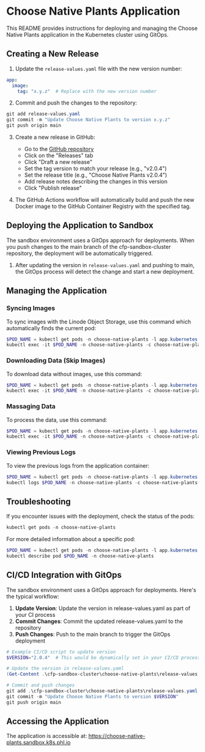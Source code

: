 # Choose Native Plants Application

This README provides instructions for deploying and managing the Choose Native Plants application in the Kubernetes cluster using GitOps.

## Creating a New Release

1. Update the `release-values.yaml` file with the new version number:

```yaml
app:
  image:
    tag: "x.y.z"  # Replace with the new version number
```

2. Commit and push the changes to the repository:

```powershell
git add release-values.yaml
git commit -m "Update Choose Native Plants to version x.y.z"
git push origin main
```

3. Create a new release in GitHub:
   - Go to the [GitHub repository](https://github.com/CodeForPhilly/pa-wildflower-selector)
   - Click on the "Releases" tab
   - Click "Draft a new release"
   - Set the tag version to match your release (e.g., "v2.0.4")
   - Set the release title (e.g., "Choose Native Plants v2.0.4")
   - Add release notes describing the changes in this version
   - Click "Publish release"

4. The GitHub Actions workflow will automatically build and push the new Docker image to the GitHub Container Registry with the specified tag.

## Deploying the Application to Sandbox

The sandbox environment uses a GitOps approach for deployments. When you push changes to the main branch of the cfp-sandbox-cluster repository, the deployment will be automatically triggered.

1. After updating the version in `release-values.yaml` and pushing to main, the GitOps process will detect the change and start a new deployment.

## Managing the Application

### Syncing Images

To sync images with the Linode Object Storage, use this command which automatically finds the current pod:

```powershell
$POD_NAME = kubectl get pods -n choose-native-plants -l app.kubernetes.io/name=choose-native-plants -o jsonpath='{.items[0].metadata.name}'
kubectl exec -it $POD_NAME -n choose-native-plants -c choose-native-plants-app -- /bin/sh /app/scripts/sync-images
```

### Downloading Data (Skip Images)

To download data without images, use this command:

```powershell
$POD_NAME = kubectl get pods -n choose-native-plants -l app.kubernetes.io/name=choose-native-plants -o jsonpath='{.items[0].metadata.name}'
kubectl exec -it $POD_NAME -n choose-native-plants -c choose-native-plants-app -- node download --skip-images
```

### Massaging Data

To process the data, use this command:

```powershell
$POD_NAME = kubectl get pods -n choose-native-plants -l app.kubernetes.io/name=choose-native-plants -o jsonpath='{.items[0].metadata.name}'
kubectl exec -it $POD_NAME -n choose-native-plants -c choose-native-plants-app -- node massage
```

### Viewing Previous Logs

To view the previous logs from the application container:

```powershell
$POD_NAME = kubectl get pods -n choose-native-plants -l app.kubernetes.io/name=choose-native-plants -o jsonpath='{.items[0].metadata.name}'
kubectl logs $POD_NAME -n choose-native-plants -c choose-native-plants-app --previous
```

## Troubleshooting

If you encounter issues with the deployment, check the status of the pods:

```powershell
kubectl get pods -n choose-native-plants
```

For more detailed information about a specific pod:

```powershell
$POD_NAME = kubectl get pods -n choose-native-plants -l app.kubernetes.io/name=choose-native-plants -o jsonpath='{.items[0].metadata.name}'
kubectl describe pod $POD_NAME -n choose-native-plants
```

## CI/CD Integration with GitOps

The sandbox environment uses a GitOps approach for deployments. Here's the typical workflow:

1. **Update Version**: Update the version in release-values.yaml as part of your CI process
2. **Commit Changes**: Commit the updated release-values.yaml to the repository
3. **Push Changes**: Push to the main branch to trigger the GitOps deployment

```powershell
# Example CI/CD script to update version
$VERSION="2.0.4"  # This would be dynamically set in your CI/CD process

# Update the version in release-values.yaml
(Get-Content .\cfp-sandbox-cluster\choose-native-plants\release-values.yaml) -replace 'tag: "\d+\.\d+\.\d+"', "tag: "$VERSION"" | Set-Content .\cfp-sandbox-cluster\choose-native-plants\release-values.yaml

# Commit and push changes
git add .\cfp-sandbox-cluster\choose-native-plants\release-values.yaml
git commit -m "Update Choose Native Plants to version $VERSION"
git push origin main
```

## Accessing the Application

The application is accessible at: https://choose-native-plants.sandbox.k8s.phl.io
